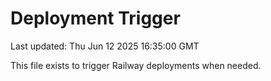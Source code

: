 # Deployment Trigger

Last updated: Thu Jun 12 2025 16:35:00 GMT

This file exists to trigger Railway deployments when needed.